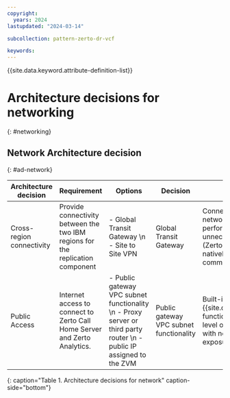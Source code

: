 ```yaml
---
copyright:
  years: 2024
lastupdated: "2024-03-14"

subcollection: pattern-zerto-dr-vcf

keywords:
---
```


{{site.data.keyword.attribute-definition-list}}

# Architecture decisions for networking
{: #networking}

## Network Architecture decision
{: #ad-network}

| **Architecture decision**                                                       | **Requirement**                                                                | **Options**                                                                                             | **Decision**                            | **Rationale**                                                                                                                                                             |
|---------------------------------------------------------------------------------|--------------------------------------------------------------------------------|---------------------------------------------------------------------------------------------------------|-----------------------------------------|---------------------------------------------------------------------------------------------------------------------------------------------------------------------------|
| Cross-region connectivity                                                       | Provide connectivity between the two IBM regions for the replication component | - Global Transit Gateway  \n -  Site to Site VPN                                                                | Global Transit Gateway                  | Connecting over VPC IBM core network, allows better performance without unnecessary IPsec overhead (Zerto components can natively use TLS to communicate with each other) |
| Public Access                                                                   | Internet access to connect to Zerto Call Home Server and Zerto Analytics.      | - Public gateway VPC subnet functionality  \n -  Proxy server or third party router  \n -  public IP assigned to the ZVM | Public gateway VPC subnet functionality | Built-in {{site.data.keyword.vpc_short}} functionality, providing some level of security (NAT is used with no direct internet exposure of the ZVM)                                    |
{: caption="Table 1. Architecture decisions for network" caption-side="bottom"}
